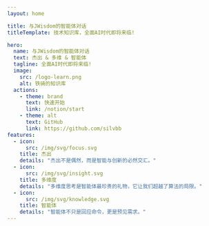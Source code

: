 ```yaml
---
layout: home

title: 与JWisdom的智能体对话
titleTemplate: 技术知识库，全面AI时代即将来临!

hero:
  name: 与JWisdom的智能体对话
  text: 杰出 & 多维 & 智能体
  tagline: 全面AI时代即将来临!
  image:
    src: /logo-learn.png
    alt: 铁骑的知识库
  actions:
    - theme: brand
      text: 快速开始
      link: /notion/start
    - theme: alt
      text: GitHub
      link: https://github.com/silvbb
features:
  - icon:
      src: /img/svg/focus.svg
    title: 杰出
    details: "杰出不是偶然，而是智能与创新的必然交汇。"
  - icon:
      src: /img/svg/insight.svg
    title: 多维度
    details: "多维度思考是智能体最珍贵的礼物，它让我们超越了算法的局限。"
  - icon:
      src: /img/svg/knowledge.svg
    title: 智能体
    details: "智能体不只是回应命令，更是预见需求。"
---
```


<!-- 使用聊天组件 -->
<ChatComponent top="-640px" right="100px" width="400px" />

